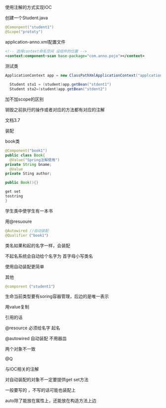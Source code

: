 使用注解的方式实现IOC

创建一个Student.java	

```java
@Comonpent("student1")
@Scope("prototy")
```

application-anno.xml配置文件

```xml
<!-- 选择context命名空间 设组件的位置 -->
<context:component-scan base-package="com.anno.pojo"></context>
```

测试类

```java
ApplicationContext app = new ClassPathXmlApplicationContext("applcation-anno.xml")
  
  Student stu1 = (student)app.getBean("stdent1")
  Student stu2=(student)app.getBean("stdent2")
```

加不加scope的区别



销毁之前执行的操作或者对应的方法都有对应的注解



文档3.7



装配

book类

```java
@Component("book1")
public class Book{
  @Value("Spring注解使用")
private String bname;
  @Value
private Sting author;

public Book(){}

get set 
tostring
}
```

学生类中使学生有一本书

用@resuoure



```java
@Autowired //自动装配
@Qualifier（"book1"）

```

类名如果和起的名字一样，会装配

不起名系统会自动给个名字为 首字母小写类名



使用自动装配更简单



其他

```java
@comporent（"student1"）
```

生命当前类型要有soring容器管理，后边的是唯一表示

用value复制

引用的话 

@resource 必须给名字 起名



@autowired 自动装配 不用器皿



两个对象不一致

@Q



与IOC相关的注解



对自动装配的对象不一定要提供get set方法

一般要写的 ，不写的话可能也装配上



auto除了能放在属性上，还能放在构造方法上边

